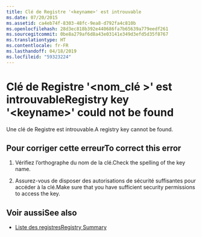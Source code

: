 ```yaml
---
title: Clé de Registre '<keyname>' est introuvable
ms.date: 07/20/2015
ms.assetid: ca4eb74f-8303-48fc-9ea8-d792fa4c810b
ms.openlocfilehash: 28d3ec818b392e440686fa7b65639a779eedf261
ms.sourcegitcommit: 0be8a279af6d8a43e03141e349d3efd5d35f8767
ms.translationtype: HT
ms.contentlocale: fr-FR
ms.lasthandoff: 04/18/2019
ms.locfileid: "59323224"
---
```

# <a name="registry-key-keyname-could-not-be-found"></a><span data-ttu-id="1f48d-102">Clé de Registre '\<nom_clé >' est introuvable</span><span class="sxs-lookup"><span data-stu-id="1f48d-102">Registry key '\<keyname>' could not be found</span></span>
<span data-ttu-id="1f48d-103">Une clé de Registre est introuvable.</span><span class="sxs-lookup"><span data-stu-id="1f48d-103">A registry key cannot be found.</span></span>  
  
## <a name="to-correct-this-error"></a><span data-ttu-id="1f48d-104">Pour corriger cette erreur</span><span class="sxs-lookup"><span data-stu-id="1f48d-104">To correct this error</span></span>  
  
1. <span data-ttu-id="1f48d-105">Vérifiez l’orthographe du nom de la clé.</span><span class="sxs-lookup"><span data-stu-id="1f48d-105">Check the spelling of the key name.</span></span>  
  
2. <span data-ttu-id="1f48d-106">Assurez-vous de disposer des autorisations de sécurité suffisantes pour accéder à la clé.</span><span class="sxs-lookup"><span data-stu-id="1f48d-106">Make sure that you have sufficient security permissions to access the key.</span></span>  
  
## <a name="see-also"></a><span data-ttu-id="1f48d-107">Voir aussi</span><span class="sxs-lookup"><span data-stu-id="1f48d-107">See also</span></span>

- [<span data-ttu-id="1f48d-108">Liste des registres</span><span class="sxs-lookup"><span data-stu-id="1f48d-108">Registry Summary</span></span>](../../visual-basic/language-reference/keywords/registry-summary.md)
